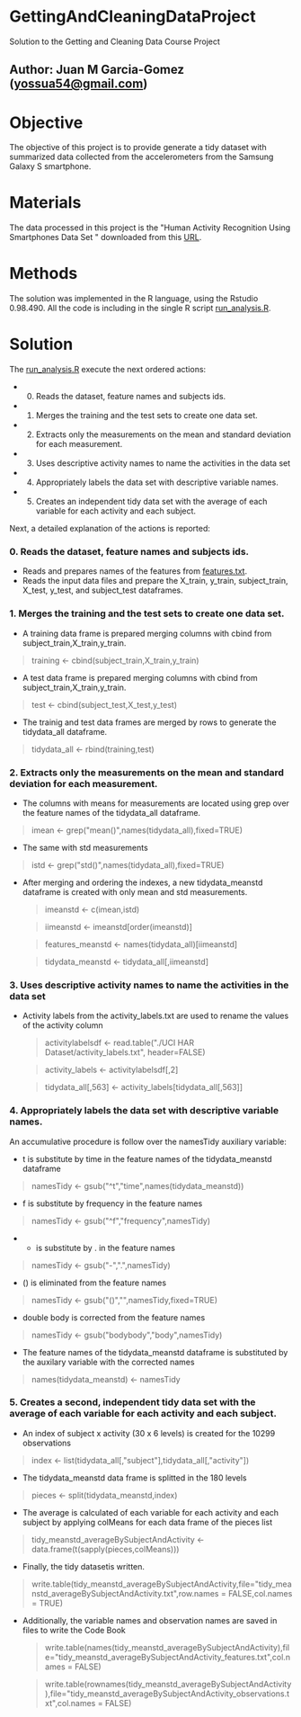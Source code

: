 GettingAndCleaningDataProject
=============================

Solution to the Getting and Cleaning Data Course Project

## Author: Juan M Garcia-Gomez (yossua54@gmail.com)

# Objective

The objective of this project is to provide generate a tidy dataset with summarized data collected from the accelerometers from the Samsung Galaxy S smartphone.

# Materials

The data processed in this project is the "Human Activity Recognition Using Smartphones Data Set " downloaded from this [URL](https://d396qusza40orc.cloudfront.net/getdata%2Fprojectfiles%2FUCI%20HAR%20Dataset.zip).

# Methods

The solution was implemented in the R language, using the Rstudio 0.98.490. All the code is including in the single R script [run_analysis.R](https://github.com/yossua54/GettingAndCleaningDataProject/blob/master/run_analysis.R).

# Solution

The [run_analysis.R](https://github.com/yossua54/GettingAndCleaningDataProject/blob/master/run_analysis.R) execute the next ordered actions:

* 0. Reads the dataset, feature names and subjects ids.
* 1. Merges the training and the test sets to create one data set.
* 2. Extracts only the measurements on the mean and standard deviation for each measurement. 
* 3. Uses descriptive activity names to name the activities in the data set
* 4. Appropriately labels the data set with descriptive variable names. 
* 5. Creates an independent tidy data set with the average of each variable for each activity and each subject. 

Next, a detailed explanation of the actions is reported:

### 0. Reads the dataset, feature names and subjects ids.

* Reads and prepares names of the features from [features.txt](https://github.com/yossua54/GettingAndCleaningDataProject/blob/master/UCI%20HAR%20Dataset/features.txt).
* Reads the input data files and prepare the X_train, y_train, subject_train, X_test, y_test,  and subject_test dataframes.

### 1. Merges the training and the test sets to create one data set.

* A training data frame is prepared merging columns with cbind from subject_train,X_train,y_train.
> training <- cbind(subject_train,X_train,y_train)

* A test data frame is prepared merging columns with cbind from subject_train,X_train,y_train.
> test <- cbind(subject_test,X_test,y_test)

* The trainig and test data frames are merged by rows to generate the tidydata_all dataframe.
> tidydata_all <- rbind(training,test)

### 2. Extracts only the measurements on the mean and standard deviation for each measurement. 

* The columns with means for measurements are located using grep over the feature names of the tidydata_all dataframe.
> imean <- grep("mean()",names(tidydata_all),fixed=TRUE)

* The same with std measurements
> istd <- grep("std()",names(tidydata_all),fixed=TRUE)

* After merging and ordering the indexes, a new tidydata_meanstd dataframe is created with only mean and std measurements.

  > imeanstd <- c(imean,istd)
  
  > iimeanstd <- imeanstd[order(imeanstd)]
  
  > features_meanstd <- names(tidydata_all)[iimeanstd]
  
  > tidydata_meanstd <- tidydata_all[,iimeanstd]
  
### 3. Uses descriptive activity names to name the activities in the data set

* Activity labels from the activity_labels.txt are used to rename the values of the activity column

  > activitylabelsdf <- read.table("./UCI HAR Dataset/activity_labels.txt",  header=FALSE)
  
  > activity_labels <- activitylabelsdf[,2] 
  
  > tidydata_all[,563] <- activity_labels[tidydata_all[,563]] 

### 4. Appropriately labels the data set with descriptive variable names. 

An accumulative procedure is follow over the namesTidy auxiliary variable:

* t is substitute by time in the feature names of the tidydata_meanstd dataframe
> namesTidy <- gsub("^t","time",names(tidydata_meanstd))

* f is substitute by frequency in the feature names 
> namesTidy <- gsub("^f","frequency",namesTidy)

* - is substitute by . in the feature names 
> namesTidy <- gsub("-",".",namesTidy)

* () is eliminated from the feature names 
> namesTidy <- gsub("()","",namesTidy,fixed=TRUE)

* double body is corrected from the feature names 
> namesTidy <- gsub("bodybody","body",namesTidy)

* The feature names of the tidydata_meanstd dataframe is substituted by the auxilary variable with the corrected names
> names(tidydata_meanstd) <- namesTidy

### 5. Creates a second, independent tidy data set with the average of each variable for each activity and each subject. 

* An index of subject x activity (30 x 6 levels) is created for the 10299 observations
> index <- list(tidydata_all[,"subject"],tidydata_all[,"activity"])

* The tidydata_meanstd data frame is splitted in the 180 levels
> pieces <- split(tidydata_meanstd,index)

* The average is calculated of each  variable for each activity and each subject by applying colMeans for each data frame of the pieces list
> tidy_meanstd_averageBySubjectAndActivity <- data.frame(t(sapply(pieces,colMeans)))

* Finally, the tidy datasetis written.
> write.table(tidy_meanstd_averageBySubjectAndActivity,file="tidy_meanstd_averageBySubjectAndActivity.txt",row.names = FALSE,col.names = TRUE)

* Additionally, the variable names and observation names are saved in files to write the Code Book
  > write.table(names(tidy_meanstd_averageBySubjectAndActivity),file="tidy_meanstd_averageBySubjectAndActivity_features.txt",col.names = FALSE)
  
  > write.table(rownames(tidy_meanstd_averageBySubjectAndActivity),file="tidy_meanstd_averageBySubjectAndActivity_observations.txt",col.names = FALSE)

